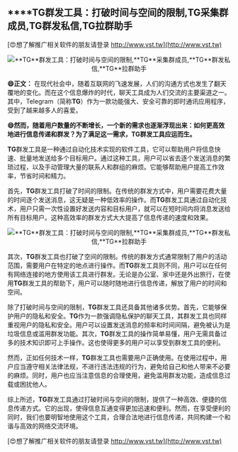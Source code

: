 ## ****TG**群发工具：打破时间与空间的限制,**TG**采集群成员,**TG**群发私信,**TG**拉群助手**

[😍想了解推广相关软件的朋友请登录 http://www.vst.tw](http://www.vst.tw)

 <center><img src="https://vst.tw/MP4/tuiguang/png/8.png" alt="**TG**群发工具：打破时间与空间的限制,**TG**采集群成员,**TG**群发私信,**TG**拉群助手"></center>

**😄正文：**
在现代社会中，随着互联网的飞速发展，人们的沟通方式也发生了翻天覆地的变化。而在这个信息爆炸的时代，聊天工具成为人们交流的主要渠道之一。其中，Telegram（简称**TG**）作为一款功能强大、安全可靠的即时通讯应用程序，受到了越来越多人的喜爱。

**😄然而，随着用户数量的不断增长，一个新的需求也逐渐浮现出来：如何更高效地进行信息传递和群发？为了满足这一需求，**TG**群发工具应运而生。**

**TG**群发工具是一种通过自动化技术实现的软件工具，它可以帮助用户将信息快速、批量地发送给多个目标用户。通过这种工具，用户可以省去逐个发送消息的繁琐过程，以及手动管理大量的联系人和群组的麻烦。它能够帮助用户提高工作效率，节省时间和精力。

首先，**TG**群发工具打破了时间的限制。在传统的群发方式中，用户需要花费大量的时间逐个发送消息，这无疑是一种低效率的操作。而**TG**群发工具通过自动化技术，用户只需一次性设置好发送内容和目标用户，就可以在短时间内将消息发送给所有目标用户。这种高效率的群发方式大大提高了信息传递的速度和效果。

 <center><img src="https://vst.tw/MP4/tuiguang/png/4.png" alt="**TG**群发工具：打破时间与空间的限制,**TG**采集群成员,**TG**群发私信,**TG**拉群助手"></center>

其次，**TG**群发工具也打破了空间的限制。传统的群发方式通常限制了用户的活动范围，需要用户在特定的地点进行操作。而**TG**群发工具则不同，用户可以在任何有网络连接的地方使用该工具进行群发。无论是办公室、家中还是外出旅行，在使用**TG**群发工具的帮助下，用户可以随时随地进行信息传递，解放了用户的时间和空间。

除了打破时间与空间的限制，**TG**群发工具还具备其他诸多优势。首先，它能够保护用户的隐私和安全。**TG**作为一款强调隐私保护的聊天工具，其群发工具也同样重视用户的隐私和安全。用户可以设置发送消息的频率和时间间隔，避免被认为是垃圾信息或滥用群发功能。其次，**TG**群发工具的操作简单易懂，用户无需具备过多的技术知识即可上手操作。这也使得更多的用户可以享受到群发工具的便利。

然而，正如任何技术一样，**TG**群发工具也需要用户正确使用。在使用过程中，用户应当遵守相关法律法规，不进行违法违规的行为，避免给自己和他人带来不必要的麻烦。同时，用户也应当注意信息的合理使用，避免滥用群发功能，造成信息过载或困扰他人。

综上所述，**TG**群发工具通过打破时间与空间的限制，提供了一种高效、便捷的信息传递方式。它的出现，使得信息互通变得更加迅速和便利。然而，在享受便利的同时，我们也要明智地使用这个工具，合理合法地进行信息传递，共同构建一个和谐与高效的网络交流环境。

[😍想了解推广相关软件的朋友请登录 http://www.vst.tw](http://www.vst.tw)



